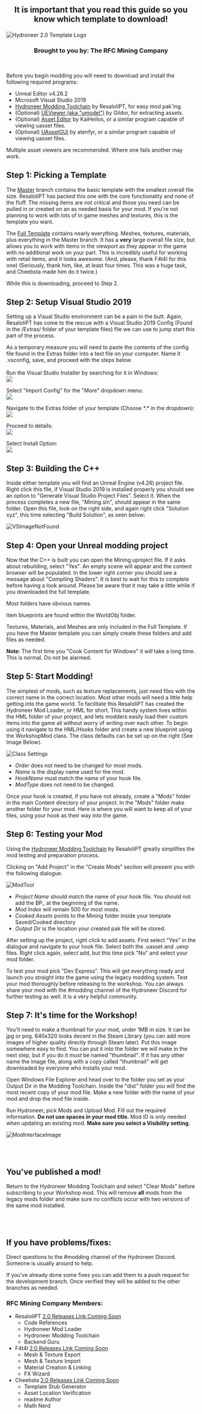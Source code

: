 ## <p align="center">It is important that you read this guide so you know which template to download!</p>

![Hydroneer 2.0 Template Logo](Extras/Images/gitHeader.png)
### <p align="center">Brought to you by: The RFC Mining Company</p>
<br>

Before you begin modding you will need to download and install the following required programs:
- Unreal Editor v4.26.2
- Microsoft Visual Studio 2019
- [Hydroneer Modding Toolchain](https://github.com/ResaloliPT/HydroModTool) by ResaloliPT, for easy mod pak'ing.
- (Optional) [UEViewer (aka "umodel")](https://www.gildor.org/en/projects/umodel#files) by Gildor, for extracting assets.
- (Optional) [Asset Editor](https://github.com/kaiheilos/Utilities) by KaiHeilos, or a similar program capable of viewing uasset files.
- (Optional) [UAssetGUI](https://github.com/atenfyr/UAssetGUI/releases) by atenfyr, or a similar program capable of viewing uasset files.

Multiple asset viewers are recommended. Where one fails another may work.

## Step 1: Picking a Template

The [Master](https://github.com/RFC-MiningCompany/HydroneerTemplate/tree/master) branch contains the basic template with the smallest overall file size. ResaloliPT has packed this one with the core functionality and none of the fluff. The missing items are not critical and those you need can be pulled in or created on an as needed basis for your mod. If you're not planning to work with lots of in game meshes and textures, this is the template you want.

The [Full Template](https://github.com/RFC-MiningCompany/HydroneerTemplate/tree/fullTemplat) contains nearly everything. Meshes, textures, materials, plus everything in the Master branch. It has a **very** large overall file size, but allows you to work with items in the viewport as they appear in the game with no additional work on your part. This is incredibly useful for working with retail items, and it looks awesome.  (And, please, thank F4t4l for this one) (Seriously, thank him, like, at least four times. This was a huge task, and Cheebsta made him do it twice.)

While this is downloading, proceed to Step 2.

## Step 2: Setup Visual Studio 2019

Setting up a Visual Studio environment can be a pain in the butt. Again, ResaloliPT has come to the rescue with a Visual Studio 2019 Config (Found in the /Extras/ folder of your template files) file we can use to jump start this part of the process.

As a temporary measure you will need to paste the contents of the config file found in the Extras folder into a text file on your computer. Name it .vsconfig, save, and proceed with the steps below.
<br><br>
Run the Visual Studio Installer by searching for it in Windows:<br>
<img src="Extras/Images/ConfigSearch.jpg" /><br>

Select "Import Config" for the "More" dropdown menu:<br>
<img src="Extras/Images/ConfigImport.jpg" /><br>

Navigate to the Extras folder of your template (Choose \*.* in the dropdown):<br>
<img src="Extras/Images/ConfigSelectAll.jpg" /><br>

Proceed to details:<br>
<img src="Extras/Images/ConfigDetails.jpg" /><br>

Select Install Option:<br>
<img src="Extras/Images/ConfigInstall.jpg" /><br>

## Step 3: Building the C++

Inside either template you will find an Unreal Engine (v4.26) project file. Right click this file, if Visual Studio 2019 is installed properly you should see an option to "Generate Visual Studio Project Files". Select it. When the process completes a new file, "Mining.sln", should appear in the same folder. Open this file, look on the right side, and again right click "Solution xyz", this time selecting "Build Solution", as seen below:

![VSImageNotFound](Extras/Images/Build.png)

## Step 4: Open your Unreal modding project
Now that the C++ is built you can open the Mining.uproject file. If it asks about rebuilding, select "Yes". An empty scene will appear and the content browser will be populated. In the lower right corner you should see a message about "Compiling Shaders". It is best to wait for this to complete before having a look around. Please be aware that it may take a little while if you downloaded the full template. 

Most folders have obvious names.

Item blueprints are found within the WorldObj folder.

Textures, Materials, and Meshes are only included in the Full Template. If you have the Master template you can simply create these folders and add files as needed.

**Note**: The first time you "Cook Content for Windows" it *will* take a long time. This is normal. Do not be alarmed.

## Step 5: Start Modding!

The simplest of mods, such as texture replacements, just need files with the correct name in the correct location. Most other mods will need a little help getting into the game world. To facilitate this ResaloliPT has created the Hydroneer Mod Loader, or HML for short. This handy system lives within the HML folder of your project, and lets modders easily load their custom items into the game all without worry of writing over each other. To begin using it navigate to the HML/Hooks folder and create a new blueprint using the WorkshopMod class. The class defaults can be set up on the right (See Image Below). 

![Class Settings](Extras/Images/InterfaceSetup.jpg)
 - *Order* does not need to be changed for most mods. 
 - *Name* is the display name used for the mod.
 - *HookName* must match the name of your hook file.
 - *ModType* does not need to be changed.

Once your hook is created, if you have not already, create a "Mods" folder in the main Content directory of your project. In the "Mods" folder make another folder for your mod. Here is where you will want to keep all of your files, using your hook as their way into the game.

## Step 6: Testing your Mod
Using the [Hydroneer Modding Toolchain](https://github.com/ResaloliPT/HydroModTool) by ResaloliPT greatly simplifies the mod testing and preparation process.

Clicking on "Add Project" in the "Create Mods" section will present you with the following dialogue.

![ModTool](Extras/Images/projectSetup.png)
- *Project Name* should match the name of your hook file. You should not add the BP_ at the beginning of the name.
- *Mod Index* will remain 500 for most mods. 
- *Cooked Assets* points to the Mining folder inside your template Saved/Cooked directory
- *Output Dir* is the location your created pak file will be stored.

After setting up the project, right click to add assets. First select "Yes" in the dialogue and navigate to your hook file. Select both the .uasset and .uexp files. Right click again, select add, but this time pick "No" and select your mod folder.

To test your mod pick "Dev Express". This will get everything ready and launch you straight into the game using the legacy modding system. Test your mod thoroughly before releasing to the workshop. You can always share your mod with the #modding channel of the Hydroneer Discord for further testing as well. It is a very helpful community.

## Step 7: It's time for the Workshop!

You'll need to make a thumbnail for your mod, under 1MB in size. It can be jpg or png. 640x320 looks decent in the Steam Library (you can add more images of higher quality directly through Steam later). Put this image somewhere easy to find. You can put it into the folder we will make in the next step, but if you do it *must* be named "thumbnail". If it has any other name the image file, along with a copy called "thumbnail" will get downloaded by everyone who installs your mod.

Open Windows File Explorer and head over to the folder you set as your Output Dir in the Modding Toolchain. Inside the "dist" folder you will find the most recent copy of your mod file. Make a new folder with the name of your mod and drop the mod file inside.

Run Hydroneer, pick Mods and Upload Mod. Fill out the required information. **Do not use spaces in your mod title.** Mod ID is only needed when updating an existing mod. **Make sure you select a Visibility setting**.

![ModInterfaceImage](Extras/Images/ModInterface.jpg)

<br><br>
## You've published a mod!

Return to the Hydroneer Modding Toolchain and select "Clear Mods" before subscribing to your Workshop mod. This will remove **all** mods from the legacy mods folder and make sure no conflicts occur with two versions of the same mod installed.

<br><br>

## If you have problems/fixes:

Direct questions to the #modding channel of the Hydroneer Discord. Someone is usually around to help.

If you've already done some fixes you can add them to a push request for the development branch. Once verified they will be added to the other branches as needed.


### RFC Mining Company Members:
 - ResaloliPT [2.0 Releases Link Coming Soon]()
   - Code References
   - Hydroneer Mod Loader
   - Hydroneer Modding Toolchain
   - Backend Guru
 - F4t4l [2.0 Releases Link Coming Soon]()
   - Mesh & Texture Export
   - Mesh & Texture Import
   - Material Creation & Linking
   - FX Wizard
 - Cheebsta [2.0 Releases Link Coming Soon]()
   - Template Stub Generator
   - Asset Location Verification
   - readme Author
   - Math Nerd
